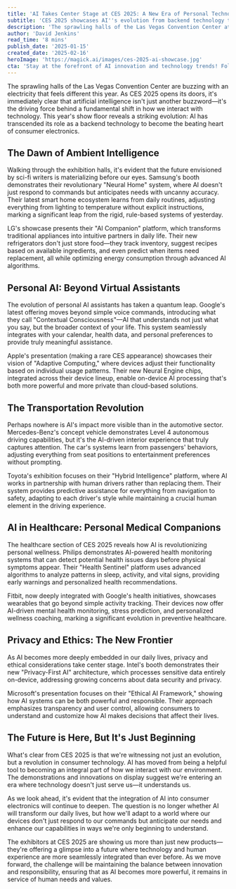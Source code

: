```yaml
---
title: 'AI Takes Center Stage at CES 2025: A New Era of Personal Technology'
subtitle: 'CES 2025 showcases AI''s evolution from backend technology to the core of consumer electronics'
description: 'The sprawling halls of the Las Vegas Convention Center at CES 2025 reveal that artificial intelligence is the driving force behind a fundamental technological shift. The show highlights AI''s move from backend technology to the heart of consumer electronics, showcasing innovations from smart homes to adaptive computing and beyond.'
author: 'David Jenkins'
read_time: '8 mins'
publish_date: '2025-01-15'
created_date: '2025-02-16'
heroImage: 'https://magick.ai/images/ces-2025-ai-showcase.jpg'
cta: 'Stay at the forefront of AI innovation and technology trends! Follow MagickAI on LinkedIn for exclusive insights and breaking news from the world of artificial intelligence.'
---
```

The sprawling halls of the Las Vegas Convention Center are buzzing with an electricity that feels different this year. As CES 2025 opens its doors, it's immediately clear that artificial intelligence isn't just another buzzword—it's the driving force behind a fundamental shift in how we interact with technology. This year's show floor reveals a striking evolution: AI has transcended its role as a backend technology to become the beating heart of consumer electronics.

## The Dawn of Ambient Intelligence

Walking through the exhibition halls, it's evident that the future envisioned by sci-fi writers is materializing before our eyes. Samsung's booth demonstrates their revolutionary "Neural Home" system, where AI doesn't just respond to commands but anticipates needs with uncanny accuracy. Their latest smart home ecosystem learns from daily routines, adjusting everything from lighting to temperature without explicit instructions, marking a significant leap from the rigid, rule-based systems of yesterday.

LG's showcase presents their "AI Companion" platform, which transforms traditional appliances into intuitive partners in daily life. Their new refrigerators don't just store food—they track inventory, suggest recipes based on available ingredients, and even predict when items need replacement, all while optimizing energy consumption through advanced AI algorithms.

## Personal AI: Beyond Virtual Assistants

The evolution of personal AI assistants has taken a quantum leap. Google's latest offering moves beyond simple voice commands, introducing what they call "Contextual Consciousness"—AI that understands not just what you say, but the broader context of your life. This system seamlessly integrates with your calendar, health data, and personal preferences to provide truly meaningful assistance.

Apple's presentation (making a rare CES appearance) showcases their vision of "Adaptive Computing," where devices adjust their functionality based on individual usage patterns. Their new Neural Engine chips, integrated across their device lineup, enable on-device AI processing that's both more powerful and more private than cloud-based solutions.

## The Transportation Revolution

Perhaps nowhere is AI's impact more visible than in the automotive sector. Mercedes-Benz's concept vehicle demonstrates Level 4 autonomous driving capabilities, but it's the AI-driven interior experience that truly captures attention. The car's systems learn from passengers' behaviors, adjusting everything from seat positions to entertainment preferences without prompting.

Toyota's exhibition focuses on their "Hybrid Intelligence" platform, where AI works in partnership with human drivers rather than replacing them. Their system provides predictive assistance for everything from navigation to safety, adapting to each driver's style while maintaining a crucial human element in the driving experience.

## AI in Healthcare: Personal Medical Companions

The healthcare section of CES 2025 reveals how AI is revolutionizing personal wellness. Philips demonstrates AI-powered health monitoring systems that can detect potential health issues days before physical symptoms appear. Their "Health Sentinel" platform uses advanced algorithms to analyze patterns in sleep, activity, and vital signs, providing early warnings and personalized health recommendations.

Fitbit, now deeply integrated with Google's health initiatives, showcases wearables that go beyond simple activity tracking. Their devices now offer AI-driven mental health monitoring, stress prediction, and personalized wellness coaching, marking a significant evolution in preventive healthcare.

## Privacy and Ethics: The New Frontier

As AI becomes more deeply embedded in our daily lives, privacy and ethical considerations take center stage. Intel's booth demonstrates their new "Privacy-First AI" architecture, which processes sensitive data entirely on-device, addressing growing concerns about data security and privacy.

Microsoft's presentation focuses on their "Ethical AI Framework," showing how AI systems can be both powerful and responsible. Their approach emphasizes transparency and user control, allowing consumers to understand and customize how AI makes decisions that affect their lives.

## The Future is Here, But It's Just Beginning

What's clear from CES 2025 is that we're witnessing not just an evolution, but a revolution in consumer technology. AI has moved from being a helpful tool to becoming an integral part of how we interact with our environment. The demonstrations and innovations on display suggest we're entering an era where technology doesn't just serve us—it understands us.

As we look ahead, it's evident that the integration of AI into consumer electronics will continue to deepen. The question is no longer whether AI will transform our daily lives, but how we'll adapt to a world where our devices don't just respond to our commands but anticipate our needs and enhance our capabilities in ways we're only beginning to understand.

The exhibitors at CES 2025 are showing us more than just new products—they're offering a glimpse into a future where technology and human experience are more seamlessly integrated than ever before. As we move forward, the challenge will be maintaining the balance between innovation and responsibility, ensuring that as AI becomes more powerful, it remains in service of human needs and values.